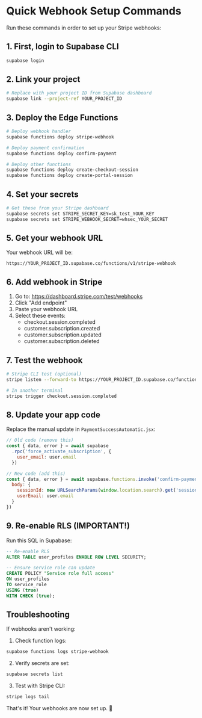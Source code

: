 # Quick Webhook Setup Commands

Run these commands in order to set up your Stripe webhooks:

## 1. First, login to Supabase CLI

```bash
supabase login
```

## 2. Link your project

```bash
# Replace with your project ID from Supabase dashboard
supabase link --project-ref YOUR_PROJECT_ID
```

## 3. Deploy the Edge Functions

```bash
# Deploy webhook handler
supabase functions deploy stripe-webhook

# Deploy payment confirmation
supabase functions deploy confirm-payment

# Deploy other functions
supabase functions deploy create-checkout-session
supabase functions deploy create-portal-session
```

## 4. Set your secrets

```bash
# Get these from your Stripe dashboard
supabase secrets set STRIPE_SECRET_KEY=sk_test_YOUR_KEY
supabase secrets set STRIPE_WEBHOOK_SECRET=whsec_YOUR_SECRET
```

## 5. Get your webhook URL

Your webhook URL will be:
```
https://YOUR_PROJECT_ID.supabase.co/functions/v1/stripe-webhook
```

## 6. Add webhook in Stripe

1. Go to: https://dashboard.stripe.com/test/webhooks
2. Click "Add endpoint"
3. Paste your webhook URL
4. Select these events:
   - checkout.session.completed
   - customer.subscription.created
   - customer.subscription.updated
   - customer.subscription.deleted

## 7. Test the webhook

```bash
# Stripe CLI test (optional)
stripe listen --forward-to https://YOUR_PROJECT_ID.supabase.co/functions/v1/stripe-webhook

# In another terminal
stripe trigger checkout.session.completed
```

## 8. Update your app code

Replace the manual update in `PaymentSuccessAutomatic.jsx`:

```javascript
// Old code (remove this)
const { data, error } = await supabase
  .rpc('force_activate_subscription', {
    user_email: user.email
  })

// New code (add this)
const { data, error } = await supabase.functions.invoke('confirm-payment', {
  body: { 
    sessionId: new URLSearchParams(window.location.search).get('session_id'),
    userEmail: user.email 
  }
})
```

## 9. Re-enable RLS (IMPORTANT!)

Run this SQL in Supabase:

```sql
-- Re-enable RLS
ALTER TABLE user_profiles ENABLE ROW LEVEL SECURITY;

-- Ensure service role can update
CREATE POLICY "Service role full access" 
ON user_profiles 
TO service_role
USING (true)
WITH CHECK (true);
```

## Troubleshooting

If webhooks aren't working:

1. Check function logs:
```bash
supabase functions logs stripe-webhook
```

2. Verify secrets are set:
```bash
supabase secrets list
```

3. Test with Stripe CLI:
```bash
stripe logs tail
```

That's it! Your webhooks are now set up. 🎉
